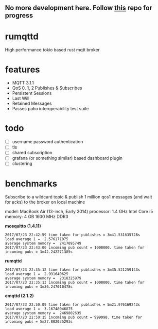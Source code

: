 ## No more development here. Follow [this](https://github.com/bytebeamio/rumqtt) repo for progress


# rumqttd
High performance tokio based rust mqtt broker

# features

* MQTT 3.1.1
* QoS 0, 1, 2 Publishes & Subscribes
* Persistent Sessions
* Last Will
* Retained Messages
* Passes paho interoperability test suite

# todo

- [ ] username password authentication
- [ ] tls
- [ ] shared subscription
- [ ] grafana (or something similar) based dashboard plugin
- [ ] clustering

# benchmarks

Subscribe to a wildcard topic & publish 1 million qos1 messages (and wait for acks)
to the broker on local machine

model: MacBook Air (13-inch, Early 2014)
processor: 1.4 GHz Intel Core i5
memory: 4 GB 1600 MHz DDR3

**mosquitto (1.4.11)**

```
2017/07/23 22:42:59 time taken for publishes = 3m41.531635728s
load average 1 =  2.576171875
average system memory =  2417095749
2017/07/23 22:43:00 incoming pub count = 1000000. time taken for incoming pubs = 3m42.242271385s
```

**rumqttd**

```
2017/07/23 22:35:12 time taken for publishes = 3m35.521259143s
load average 1 =  2.931640625
average system memory =  2318325979
2017/07/23 22:35:13 incoming pub count = 1000000. time taken for incoming pubs = 3m36.247010478s
```

**emqttd (2.1.2)**

```
2017/07/23 22:50:09 time taken for publishes = 5m21.976169243s
load average 1 =  3.16748046875
average system memory =  2469802635
2017/07/23 22:50:15 incoming pub count = 999998. time taken for incoming pubs = 5m27.802035293s
```

